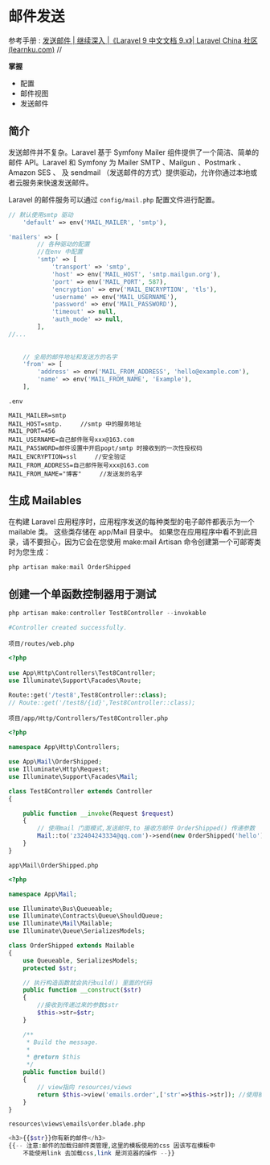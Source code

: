 # 邮件发送

参考手册 :  [发送邮件 | 继续深入 |《Laravel 9 中文文档 9.x》| Laravel China 社区 (learnku.com)](https://learnku.com/docs/laravel/9.x/mail/12233) //



**掌握**

- 配置
- 邮件视图
- 发送邮件



## 简介

发送邮件并不复杂。Laravel 基于 Symfony Mailer 组件提供了一个简洁、简单的邮件 API。Laravel 和 Symfony 为 Mailer SMTP 、Mailgun 、Postmark 、 Amazon SES 、 及 sendmail （发送邮件的方式）提供驱动，允许你通过本地或者云服务来快速发送邮件。

 Laravel 的邮件服务可以通过 `config/mail.php` 配置文件进行配置。 

```php
// 默认使用smtp 驱动
    'default' => env('MAIL_MAILER', 'smtp'),

'mailers' => [
        // 各种驱动的配置
        //在env 中配置
        'smtp' => [
            'transport' => 'smtp',
            'host' => env('MAIL_HOST', 'smtp.mailgun.org'),
            'port' => env('MAIL_PORT', 587),
            'encryption' => env('MAIL_ENCRYPTION', 'tls'),
            'username' => env('MAIL_USERNAME'),
            'password' => env('MAIL_PASSWORD'),
            'timeout' => null,
            'auth_mode' => null,
        ],
//...
    
    
    // 全局的邮件地址和发送方的名字
    'from' => [
        'address' => env('MAIL_FROM_ADDRESS', 'hello@example.com'),
        'name' => env('MAIL_FROM_NAME', 'Example'),
    ],
```



`.env`

```
MAIL_MAILER=smtp
MAIL_HOST=smtp.		//smtp 中的服务地址
MAIL_PORT=456
MAIL_USERNAME=自己邮件账号xxx@163.com
MAIL_PASSWORD=邮件设置中开启popt/smtp 时接收到的一次性授权码
MAIL_ENCRYPTION=ssl		//安全验证
MAIL_FROM_ADDRESS=自己邮件账号xxx@163.com
MAIL_FROM_NAME="博客"		//发送发的名字
```





## 生成 Mailables

在构建 Laravel 应用程序时，应用程序发送的每种类型的电子邮件都表示为一个 mailable 类。 这些类存储在 app/Mail 目录中。 如果您在应用程序中看不到此目录，请不要担心，因为它会在您使用 make:mail Artisan 命令创建第一个可邮寄类时为您生成：

```powershell
php artisan make:mail OrderShipped
```





## 创建一个单函数控制器用于测试

```powershell
php artisan make:controller Test8Controller --invokable

#Controller created successfully.
```



`项目/routes/web.php`

```php
<?php
    
use App\Http\Controllers\Test8Controller;
use Illuminate\Support\Facades\Route;

Route::get('/test8',Test8Controller::class);
// Route::get('/test8/{id}',Test8Controller::class);
```



`项目/app/Http/Controllers/Test8Controller.php`

```php
<?php

namespace App\Http\Controllers;

use App\Mail\OrderShipped;
use Illuminate\Http\Request;
use Illuminate\Support\Facades\Mail;

class Test8Controller extends Controller
{

    public function __invoke(Request $request)
    {
        // 使用mail 门面模式,发送邮件,to 接收方邮件 OrderShipped() 传递参数
        Mail::to('z32404243334@qq.com')->send(new OrderShipped('hello'));
    }
}

```

`app\Mail\OrderShipped.php`

```php
<?php

namespace App\Mail;

use Illuminate\Bus\Queueable;
use Illuminate\Contracts\Queue\ShouldQueue;
use Illuminate\Mail\Mailable;
use Illuminate\Queue\SerializesModels;

class OrderShipped extends Mailable
{
    use Queueable, SerializesModels;
    protected $str;

    // 执行构造函数就会执行build() 里面的代码
    public function __construct($str)
    {
        //接收到传递过来的参数$str
        $this->str=$str;
    }

    /**
     * Build the message.
     *
     * @return $this
     */
    public function build()
    {
        // view指向 resources/views 
        return $this->view('emails.order',['str'=>$this->str]); //使用模板
    }
}

```

`resources\views\emails\order.blade.php`

```php
<h3>{{$str}}你有新的邮件</h3>
{{-- 注意:邮件的加载归邮件类管理,这里的模板使用的css 因该写在模板中
    不能使用link 去加载css,link 是浏览器的操作 --}}
```

